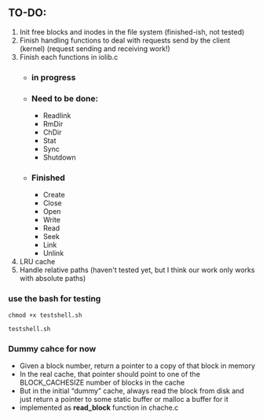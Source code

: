 ## TO-DO:
1. Init free blocks and inodes in the file system (finished-ish, not tested)
2. Finish handling functions to deal with requests send by the client (kernel) (request sending and receiving work!)
3. Finish each functions in iolib.c
    - ### in progress
    - ### Need to be done:
        - Readlink
        - RmDir
        - ChDir
        - Stat
        - Sync
        - Shutdown
    - ### Finished
        - Create
        - Close
        - Open
        - Write
        - Read
        - Seek
        - Link
        - Unlink
4. LRU cache
5. Handle relative paths (haven't tested yet, but I think our work only works with absolute paths)
### use the bash for testing
```
chmod +x testshell.sh
```
```
testshell.sh
```
### Dummy cahce for now
- Given a block number, return a pointer to a copy of that block in memory
- In the real cache, that pointer should point to one of the BLOCK_CACHESIZE number of blocks in the cache
- But in the initial “dummy” cache, always read the block from disk and just return a pointer to some static buffer or malloc a buffer for it
- implemented as **read_block** function in chache.c

